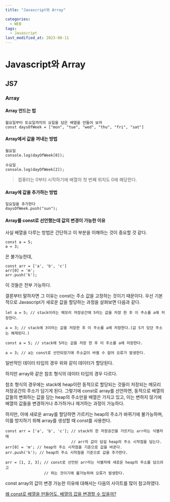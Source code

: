 ```yaml
---
title: "Javascript와 Array"

categories:
  - WEB
tags:
  - Javascript
last_modified_at: 2023-08-11
---
```


# Javascript와 Array
## JS7

### Array

#### Array 만드는 법
```
월요일부터 토요일까지의 요일을 담은 배열을 만들어 보자
const daysOfWeek = ["mon", "tue", "wed", "thu", "fri", "sat"]
```

#### Array에서 값을 꺼내는 방법
```
월요일
console.log(dayOfWeek[0]);

수요일
console.log(dayOfWeek[2]);
```

> 컴퓨터는 0부터 시작하기에 배열의 첫 번째 위치도 0에 해당한다.

#### Array에 값을 추가하는 방법
```
일요일을 추가한다
daysOfWeek.push("sun");
```


#### Array를 const로 선언했는데 값의 변경이 가능한 이유

사실 배열을 다루는 방법은 간단하고 이 부분을 이해하는 것이 중요할 것 같다.

```
const a = 5;
a = 3;
```
은 불가능한데,

```
const arr = ['a', 'b', 'c']
arr[0] = 'm';
arr.push('k');
```
이 것들은 전부 가능하다.

결론부터 말하자면 그 이유는 const는 주소 값을 고정하는 것이기 때문이다.
우선 기본적으로 Javascript가 새로운 값을 할당하는 과정을 살펴보면 다음과 같다.

```
let a = 5; // stack이라는 메모리 저장공간에 5라는 값을 저장 한 후 이 주소를 a에 저장한다.

a = 3; // stack에 3이라는 값을 저장한 후 이 주소를 a에 저장한다.(값 5가 있던 주소는 해제된다.)
```

```
const a = 5; // stack에 5라는 값을 저장 한 후 이 주소를 a에 저장한다.

a = 3; // a는 const로 선언되었기에 주소값이 바뀔 수 없어 오류가 발생한다.
```
일반적인 데이터 타입의 경우 위와 같이 데이터가 할당된다. 

하지만 array와 같은 참조 형식의 데이터 타입의 경우 다르다. 

참조 형식의 경우에는 stack에 heap이란 동적으로 할당되는 것들이 저장되는 메모리 저장공간의
주소가 담기게 된다. 그렇기에 const로 array를 선언하면, 동적으로 배열의 값들의 변화하는
값을 담는 heap의 주소만을 배열은 가지고 있고, 이는 변하지 않기에 배열의 값들을 변경하거나 추가하거나 제거하는
과정이 가능하다. 

하지만, 아에 새로운 array를 할당하면 가르키는 heap의 주소가 바뀌기에
불가능하며, 이를 방지하기 위해 array를 생성할 때 const를 사용한다.

```
const arr = ['a', 'b', 'c']; // stack의 한 저장공간을 가르키는 arr라는 식별자에
                             // arr의 값이 담길 heap의 주소 시작점을 담는다.
arr[0] = 'm'; // heap의 주소 시작점을 기준으로 값을 바꾼다.
arr.push('k'); // heap의 주소 시작점을 기준으로 값을 추가한다.

arr = [1, 2, 3]; // const로 선언된 arr라는 식별자에 새로운 heap의 주소를 담으려고
                 // 하는 것이기에 불가능하여 오류가 발생한다.

```

const array의 값이 변경 가능한 이유에 대해서는 다음의 사이트를 많이 참고하였다.

[왜 const로 배열을 만들어도, 배열의 값을 변경할 수 있을까?](https://break-your-limit.tistory.com/16)
